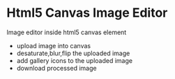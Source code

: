 # Html5 Canvas Image Editor
Image editor inside html5 canvas element

* upload image into canvas
* desaturate,blur,flip the uploaded image
* add gallery icons to the uploaded image
* download processed image

